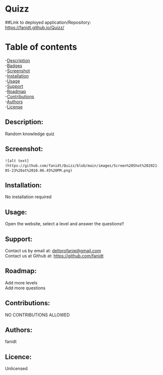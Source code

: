 # Quizz

  ##Link to deployed application/Repository: <br />
  https://fanidt.github.io/Quizz/

 # Table of contents <br />
 -[Description](##Description) <br />
 -[Badges](##Badges) <br />
  -[Screenshot](##Screenshot) <br />
 -[Installation](##Installation) <br />
 -[Usage](##Usage) <br />
 -[Support](##Support) <br />
  -[Roadmap](##Roadmap) <br />
 -[Contributions](##Contributions) <br />
 -[Authors](##Authors) <br />
 -[License](##Licence) <br />

  ## Description: <br />
  Random knowledge quiz

  
  ## Screenshot: <br />
    ![alt text](https://github.com/fanidt/Quizz/blob/main/images/Screen%20Shot%202021-05-23%20at%2010.06.45%20PM.png)
  
  ## Installation: <br />
  No installation required

  ## Usage: <br />
  Open the website, select a level and answer the questions!!

  ## Support: <br />
  Contact us by email at: deltorofanie@gmail.com <br />
  Contact us at Github at: https://github.com/fanidt

  ## Roadmap: <br />
  Add more levels <br /> Add more questions

  ## Contributions: <br />
  NO CONTRIBUTIONS ALLOWED

  ## Authors: <br />
  fanidt
  
  ## Licence: <br />
  Unlicensed <br />


